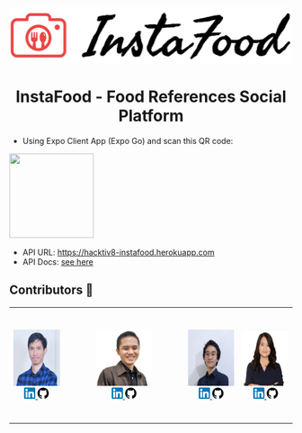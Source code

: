 <p align=center>
<img src="https://raw.githubusercontent.com/devinaacs/instafood/development/assets/logoinstafood.jpg" height="100" /> 
</p>   
<h1 align=center> InstaFood - Food References Social Platform </h1>
 
- Using Expo Client App (Expo Go) and scan this QR code:  
<img src="https://qr.expo.dev/expo-go?owner=devinaacs&slug=instafood&releaseChannel=default&host=exp.host" width="150" height="150" />
 
- API URL: https://hacktiv8-instafood.herokuapp.com 
- API Docs: [see here](api_docs.md)

<h2> Contributors 🌠 </h2>
<table>
  <tr>
    <td align=center>
      <img src="https://raw.githubusercontent.com/devinaacs/instafood/development/assets/daniel.jpg" height="100" />
     <br />
        <a href="https://www.linkedin.com/in/rl-daniel/" title="linkedin" target="_blank">
          <img src="https://raw.githubusercontent.com/devinaacs/instafood/development/assets/linkedin.png" height="20" />
        </a>
        <a href="https://github.com/danielrylv" title="github">
         <img src="https://raw.githubusercontent.com/devinaacs/instafood/development/assets/github.png" height="20" />
        </a>
    </td>
    <td align=center height="200" width="200">
      <img src="https://raw.githubusercontent.com/devinaacs/instafood/development/assets/bima.png" height="100" />
      <br />
        <a href="https://www.linkedin.com/in/bimansyah-pratama-345329215/" title="linkedin" target="_blank">
          <img src="https://raw.githubusercontent.com/devinaacs/instafood/development/assets/linkedin.png" height="20" />
        </a>
        <a href="https://github.com/acr8" title="github">
         <img src="https://raw.githubusercontent.com/devinaacs/instafood/development/assets/github.png" height="20" />
        </a>
    </td>
    <td align=center>
      <img src="https://raw.githubusercontent.com/devinaacs/instafood/development/assets/rafi.png" height="100" />
      <br />
        <a href="https://www.linkedin.com/in/rafi-ramdhani-a-5a9349114/" title="linkedin" target="_blank">
          <img src="https://raw.githubusercontent.com/devinaacs/instafood/development/assets/linkedin.png" height="20" />
        </a>
        <a href="https://github.com/rafi-ramdhani" title="github">
         <img src="https://raw.githubusercontent.com/devinaacs/instafood/development/assets/github.png" height="20" />
        </a>
    </td>
    <td align=center>
      <img src="https://raw.githubusercontent.com/devinaacs/instafood/development/assets/devina.png" height="100" />
      <br />
        <a href="https://www.linkedin.com/in/devinacecilias/" title="linkedin" target="_blank">
          <img src="https://raw.githubusercontent.com/devinaacs/instafood/development/assets/linkedin.png" height="20" />
        </a>
        <a href="https://github.com/devinaacs" title="github">
         <img src="https://raw.githubusercontent.com/devinaacs/instafood/development/assets/github.png" height="20" />
        </a>
    </td>
  </tr> 
</table> 




